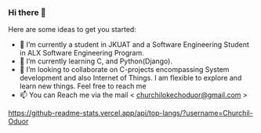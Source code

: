 ### Hi there 👋

Here are some ideas to get you started:

- 🔭 I’m currently a student in JKUAT and a Software Engineering Student in ALX Software Engineering Program.
- 🌱 I’m currently learning C, and Python(Django).
- 👯 I’m looking to collaborate on C-projects encompassing System development and also Internet of Things.
I am flexible to explore and learn new things. Feel free to reach me
- 📫 You can Reach me via the mail < churchilokechoduor@gmail.com >


https://github-readme-stats.vercel.app/api/top-langs/?username=Churchil-Oduor
